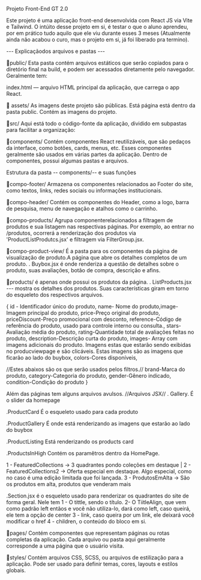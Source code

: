 Projeto Front-End GT 2.0

Este projeto é uma aplicação front-end desenvolvida com React JS via Vite e Tailwind. O intúito desse projeto em si, é testar o que o aluno aprendeu, por em prático tudo aquilo que ele viu durante esses 3 meses (Atualmente ainda não acabou o curo, mas o projeto em si, já foi liberado pra termino).

--- Explicaçãodos arquivos e pastas ---

📂public/ Esta pasta contém arquivos estáticos que serão copiados para o diretório final na build, e podem ser acessados diretamente pelo navegador. Geralmente tem:

index.html — arquivo HTML principal da aplicação, que carrega o app React.

📂 assets/ As imagens deste projeto são públicas. Está página está dentro da pasta public. Contém as imagens do projeto.

📂src/ Aqui está todo o código-fonte da aplicação, dividido em subpastas para facilitar a organização:

📂components/ Contém componentes React reutilizáveis, que são pedaços da interface, como botões, cards, menus, etc. Esses componentes geralmente são usados em várias partes da aplicação. Dentro de componentes, possui algumas pastas e arquivos.

Estrutura da pasta -- components/-- e suas funções

📂compo-footer/ Armazena os componentes relacionados ao Footer do site, como textos, links, redes sociais ou informações institucionais.

📂compo-header/ Contém os componentes do Header, como a logo, barra de pesquisa, menu de navegação e atalhos como o carrinho.

📂compo-products/ Agrupa componenterelacionados a filtragem de produtos e sua listagem nas respectivas páginas. Por exemplo, ao entrar no /produtos, ocorrerá a renderização dos produtos via 'ProductListProdutcs.jsx' e filtragem via FilterGroup.jsx.

📂compo-product-view/ É a pasta para os componentes da página de visualização de produto.A página que abre os detalhes completos de um produto. . Buybox.jsx é onde renderiza a questão de detalhes sobre o produto, suas avaliações, botão de compra, descrição e afins.

📂products/ é apenas onde possui os produtos da página. . ListProducts.jsx --- mostra os detalhes dos produtos. Suas características giram em torno do esqueleto dos respectivos arquivos.

{ id - Identificador único do produto, name- Nome do produto,image-Imagem principal do produto, price-Preço original do produto, priceDiscount-Preço promocional com desconto, reference-Código de referência do produto, usado para controle interno ou consulta., stars-Avaliação média do produto, rating-Quantidade total de avaliações feitas no produto, description-Descrição curta do produto, images- Array com imagens adicionais do produto. Imagens estas que estarão sendo exibidas no producviewpage e são clicáveis. Estas imagens são as imagens que ficarão ao lado do buybox, colors-Cores disponíveis,

//Estes abaixos são os que serão usados pelos filtros.// brand-Marca do produto, category-Categoria do produto, gender-Gênero indicado, condition-Condição do produto }

Além das páginas tem alguns arquivos avulsos. //Arquivos JSX// . Gallery. É o slider da homepage

.ProductCard É o esqueleto usado para cada produto

.ProductGallery É onde está renderizando as imagens que estarão ao lado do buybox

.ProductListing Está renderizando os products card

.ProductsInHigh Contém os paramêtros dentro da HomePage.

1 - FeaturedCollections -> 3 quadrantes pondo coleções em destaque |
2 - FeaturedCollections2 -> Oferta especial em destaque. Algo especial, como no caso é uma edição limitada que foi lançada.
3 - ProdutosEmAlta -> São os produtos em alta, produtos que venderam mais

.Section.jsx é o esqueleto usado para renderizar os quadrantes do site de forma geral. Nele tem 1 - O tittle, sendo o título. 2- O TiitleAlign, que vem como padrão left entãos e você não utiliza-lo, dará como left, caso queirá, ele tem a opção de center 3 - link, caso queira por um link, ele deixará você modificar o href 4 - children, o conteúdo do bloco em si.

📂pages/ Contém componentes que representam páginas ou rotas completas da aplicação. Cada arquivo ou pasta aqui geralmente corresponde a uma página que o usuário visita.

📂styles/ Contém arquivos CSS, SCSS, ou arquivos de estilização para a aplicação. Pode ser usado para definir temas, cores, layouts e estilos globais.
